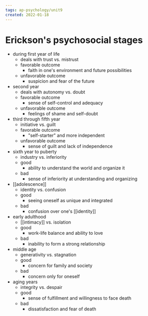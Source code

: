 ```yaml
---
tags: ap-psychology/unit9 
created: 2022-01-18
---
```


# Erickson's psychosocial stages

- during first year of life
	- deals with trust vs. mistrust
	- favorable outcome
		- faith in one's environment and future possibilities
	- unfavorable outcome
		- suspicion and fear of the future
- second year
	- deals with autonomy vs. doubt
	- favorable outcome
		- sense of self-control and adequacy
	- unfavorable outcome
		- feelings of shame and self-doubt
- third through fifth year
	- initiative vs. guilt
	- favorable outcome
		- "self-starter" and more independent
	- unfavorable outcome
		- sense of guilt and lack of independence
- sixth year to puberty
	- industry vs. inferiority
	- good
		- ability to understand the world and organize it
	- bad
		- sense of inferiority at understanding and organizing
- [[adolescence]]
	- identity vs. confusion
	- good
		- seeing oneself as unique and integrated
	- bad
		- confusion over one's [[identity]]
- early adulthood
	- [[intimacy]] vs. isolation
	- good
		- work-life balance and ability to love
	- bad
		- inability to form a strong relationship
- middle age
	- generativity vs. stagnation
	- good
		- concern for family and society
	- bad
		- concern only for oneself
- aging years
	- integrity vs. despair
	- good
		- sense of fulfillment and willingness to face death
	- bad
		- dissatisfaction and fear of death 
